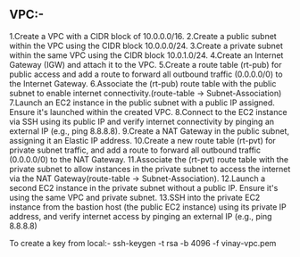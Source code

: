 VPC:-
-------------
1.Create a VPC with a CIDR block of 10.0.0.0/16.
2.Create a public subnet within the VPC using the CIDR block 10.0.0.0/24.
3.Create a private subnet within the same VPC using the CIDR block 10.0.1.0/24.
4.Create an Internet Gateway (IGW) and attach it to the VPC.
5.Create a route table (rt-pub) for public access and add a route to forward all outbound traffic (0.0.0.0/0) to the Internet Gateway.
6.Associate the (rt-pub) route table with the public subnet to enable internet connectivity.(route-table -> Subnet-Association<pub-subnet>)
7.Launch an EC2 instance in the public subnet with a public IP assigned. Ensure it's launched within the created VPC.
8.Connect to the EC2 instance via SSH using its public IP and verify internet connectivity by pinging an external IP (e.g., ping 8.8.8.8).
9.Create a NAT Gateway in the public subnet, assigning it an Elastic IP address.
10.Create a new route table (rt-pvt) for private subnet traffic, and add a route to forward all outbound traffic (0.0.0.0/0) to the NAT Gateway.
11.Associate the (rt-pvt) route table with the private subnet to allow instances in the private subnet to access the internet via the NAT Gateway(route-table -> Subnet-Association<pvt-subnet>).
12.Launch a second EC2 instance in the private subnet without a public IP. Ensure it's using the same VPC and private subnet.
13.SSH into the private EC2 instance from the bastion host (the public EC2 instance) using its private IP address, and verify internet access by pinging an external IP (e.g., ping 8.8.8.8)


To create a key from local:- ssh-keygen -t rsa -b 4096 -f vinay-vpc.pem
